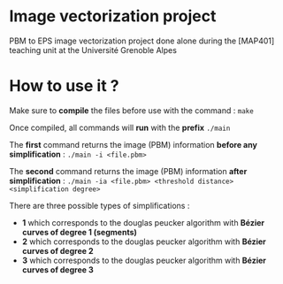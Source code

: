 # Image vectorization project
PBM to EPS image vectorization project done alone during the [MAP401] teaching unit at the Université Grenoble Alpes
 
# How to use it ?
Make sure to **compile** the files before use with the command  : ```make```

Once compiled, all commands will **run** with the **prefix** ```./main```

The **first** command returns the image (PBM) information **before any simplification** :
```./main -i <file.pbm>```

The **second** command returns the image (PBM) information **after simplification** : ```./main -ia <file.pbm> <threshold distance> <simplification degree>```

There are three possible types of simplifications :
 - **1** which corresponds to the douglas peucker algorithm with **Bézier curves of degree 1 (segments)**
 - **2** which corresponds to the douglas peucker algorithm with **Bézier curves of degree 2**
 - **3** which corresponds to the douglas peucker algorithm with **Bézier curves of degree 3**


